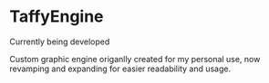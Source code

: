 # TaffyEngine

Currently being developed

Custom graphic engine origanlly created for my personal use, now revamping and expanding for easier readability and usage.
